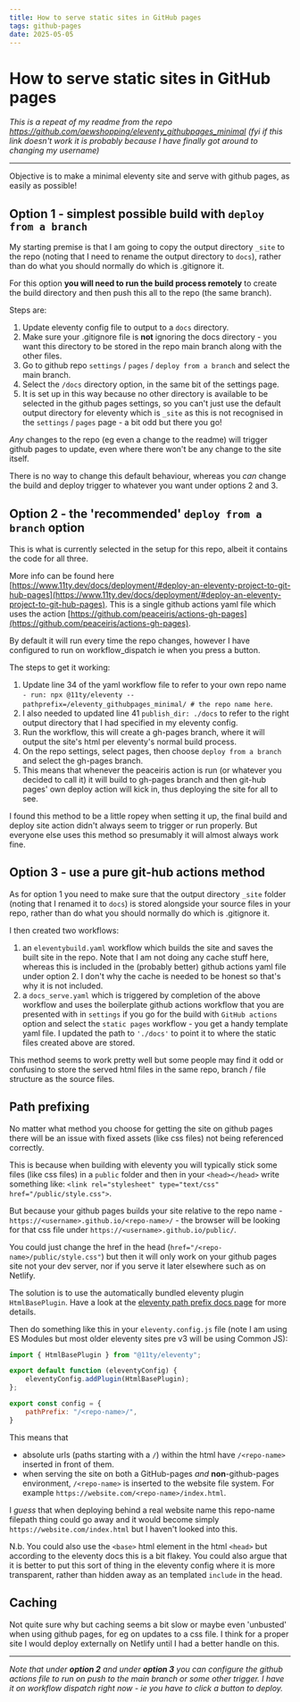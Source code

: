 ```yaml
---
title: How to serve static sites in GitHub pages
tags: github-pages
date: 2025-05-05
---
```

# How to serve static sites in GitHub pages

_This is a repeat of my readme from the repo https://github.com/aewshopping/eleventy_githubpages_minimal (fyi if this link doesn't work it is probably because I have finally got around to changing my username)_

---

Objective is to make a minimal eleventy site and serve with github pages, as easily as possible!

## Option 1 - simplest possible build with `deploy from a branch`

My starting premise is that I am going to copy the output directory `_site` to the repo (noting that I need to rename the output directory to `docs`), rather than do what you should normally do which is .gitignore it.

For this option **you will need to run the build process remotely** to create the build directory and then push this all to the repo (the same branch).

Steps are:

1. Update eleventy config file to output to a `docs` directory.
2. Make sure your .gitignore file is **not** ignoring the docs directory - you want this directory to be stored in the repo main branch along with the other files.
3. Go to github repo `settings` / `pages` / `deploy from a branch` and select the main branch.
4. Select the `/docs` directory option, in the same bit of the settings page.
5. It is set up in this way because no other directory is available to be selected in the github pages settings, so you can't just use the default output directory for eleventy which is `_site` as this is not recognised in the `settings` / `pages` page - a bit odd but there you go!

_Any_ changes to the repo (eg even a change to the readme) will trigger github pages to update, even where there won't be any change to the site itself.

There is no way to change this default behaviour, whereas you _can_ change the build and deploy trigger to whatever you want under options 2 and 3.

## Option 2 - the 'recommended' `deploy from a branch` option

This is what is currently selected in the setup for this repo, albeit it contains the code for all three.

More info can be found here [https://www.11ty.dev/docs/deployment/#deploy-an-eleventy-project-to-git-hub-pages](https://www.11ty.dev/docs/deployment/#deploy-an-eleventy-project-to-git-hub-pages). This is a single github actions yaml file which uses the action [https://github.com/peaceiris/actions-gh-pages](https://github.com/peaceiris/actions-gh-pages).

By default it will run every time the repo changes, however I have configured to run on workflow_dispatch ie when you press a button.

The steps to get it working:

1. Update line 34 of the yaml workflow file to refer to your own repo name `- run: npx @11ty/eleventy --pathprefix=/eleventy_githubpages_minimal/ # the repo name here`.
2. I also needed to updated line 41 `publish_dir: ./docs` to refer to the right output directory that I had specified in my eleventy config.
3. Run the workflow, this will create a gh-pages branch, where it will output the site's html per eleventy's normal build process.
4. On the repo settings, select pages, then choose `deploy from a branch` and select the gh-pages branch.
5. This means that whenever the peaceiris action is run (or whatever you decided to call it) it will build to gh-pages branch and then git-hub pages' own deploy action will kick in, thus deploying the site for all to see.

I found this method to be a little ropey when setting it up, the final build and deploy site action didn't always seem to trigger or run properly. But everyone else uses this method so presumably it will almost always work fine.

## Option 3 - use a pure git-hub actions method

As for option 1 you need to make sure that the output directory `_site` folder (noting that I renamed it to `docs`) is stored alongside your source files in your repo, rather than do what you should normally do which is .gitignore it.

I then created two workflows:

1. an `eleventybuild.yaml` workflow which builds the site and saves the built site in the repo. Note that I am not doing any cache stuff here, whereas this is included in the (probably better) github actions yaml file under option 2. I don't why the cache is needed to be honest so that's why it is not included. 
2. a `docs_serve.yaml` which is triggered by completion of the above workflow and uses the boilerplate github actions workflow that you are presented with in `settings` if you go for the build with `GitHub actions` option and select the `static pages` workflow - you get a handy template yaml file. I updated the path to `'./docs'` to point it to where the static files created above are stored. 

This method seems to work pretty well but some people may find it odd or confusing to store the served html files in the same repo, branch / file structure as the source files.

## Path prefixing

No matter what method you choose for getting the site on github pages there will be an issue with fixed assets (like css files) not being referenced correctly.

This is because when building with eleventy you will typically stick some files (like css files) in a `public` folder and then in your `<head></head>` write something like: `<link rel="stylesheet" type="text/css" href="/public/style.css">`.

But because your github pages builds your site relative to the repo name - `https://<username>.github.io/<repo-name>/` - the browser will be looking for that css file under `https://<username>.github.io/public/`.

You could just change the href in the head (`href="/<repo-name>/public/style.css"`) but then it will only work on your github pages site not your dev server, nor if you serve it later elsewhere such as on Netlify.

The solution is to use the automatically bundled  eleventy plugin `HtmlBasePlugin`. Have a look at the [eleventy path prefix docs page](https://www.11ty.dev/docs/config/#deploy-to-a-subdirectory-with-a-path-prefix) for more details.

Then do something like this in your `eleventy.config.js` file (note I am using ES Modules but most older eleventy sites pre v3 will be using Common JS):

```javascript
import { HtmlBasePlugin } from "@11ty/eleventy";

export default function (eleventyConfig) {
	eleventyConfig.addPlugin(HtmlBasePlugin);
};

export const config = {
	pathPrefix: "/<repo-name>/",
}
```
This means that

- absolute urls (paths starting with a `/`) within the html have `/<repo-name>` inserted in front of them.
- when serving the site on both a GitHub-pages _and_ **non**-github-pages environment, `/<repo-name>` is inserted to the website file system. For example `https://website.com/<repo-name>/index.html`.

I _guess_ that when deploying behind a real website name this repo-name filepath thing could go away and it would become simply `https://website.com/index.html` but I haven't looked into this.

N.b. You could also use the `<base>` html element in the html `<head>` but according to the eleventy docs this is a bit flakey. You could also argue that it is better to put this sort of thing in the eleventy config where it is more transparent, rather than hidden away as an templated `include` in the head.

## Caching

Not quite sure why but caching seems a bit slow or maybe even 'unbusted' when using github pages, for eg on updates to a css file. I think for a proper site I would deploy externally on Netlify until I had a better handle on this. 

---

_Note that under **option 2** and under **option 3** you can configure the github actions file to run on push to the main branch or some other trigger. I have it on workflow dispatch right now - ie you have to click a button to deploy._
